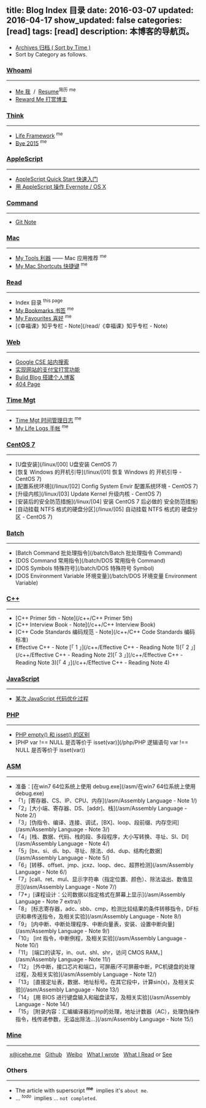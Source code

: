 title: Blog Index 目录
date: 2016-03-07
updated: 2016-04-17
show_updated: false
categories: [read]
tags: [read]
description: 本博客的导航页。
---

- [Archives 归档 ( Sort by Time )](/archives)
- Sort by Category as follows.

### [Whoami](/categories/whoami)
---

- [Me 我](/about/) &nbsp;/&nbsp; [Resume](/resume)<sup>简历</sup> <sup>me</sup>
- [Reward Me 打赏博主](/reward)

### [Think](/categories/think)
---

- [Life Framework](/think/life_framework/) <sup>me</sup>
- [Bye 2015](/think/bye2015) <sup>me</sup>

### [AppleScript](/categories/AppleScript)
---

- [AppleScript Quick Start 快速入门](/applescript/applescript/)
- [用 AppleScript 操作 Evernote / OS X](/applescript/evernote_osx/)

### [Command](/categories/Command)
---

<!--- [CLI Note 命令行](/cmd/command_line) <sup>_todo_</sup>-->
- [Git Note](/cmd/git_note)

### [Mac](/categories/Mac)
---

- [My Tools 利器](/tools) —— Mac 应用推荐 <sup>me</sup>
- [My Mac Shortcuts 快捷键](/mac_shortcuts) <sup>me</sup>

### [Read](/categories/read)
---

- Index 目录 <sup>this page</sup>
- [My Bookmarks 书签](/bookmarks) <sup>me</sup>
- [My Favourites 喜好](/favourites) <sup>me</sup>
- [《幸福课》知乎专栏 - Note](/read/《幸福课》知乎专栏 - Note)

### [Web](/categories/Web)
---

- [Google CSE 站内搜索](/search)
- [实现网站的支付宝打赏功能](/web/donate)
- [Bulid Blog 搭建个人博客](/web/build_blog/)
- [404 Page](/404)

### [Time Mgt](/categories/time-mgt)
---

- [Time Mgt 时间管理日志](/think/time_mgt) <sup>me</sup>
- [My Life Logs 手帐](/lifelogs) <sup>me</sup>

### [CentOS 7](/categories/CentOS)
---

- [U盘安装](/linux/[00] U盘安装 CentOS 7)
- [恢复 Windows 的开机引导](/linux/[01] 恢复 Windows 的 开机引导 - CentOS 7)
- [配置系统环境](/linux/[02] Config System Envir 配置系统环境 - CentOS 7)
- [升级内核](/linux/[03] Update Kernel 升级内核 - CentOS 7)
- [安装后的安全防范措施](/linux/[04] 安装 CentOS 7 后必做的 安全防范措施)
- [自动挂载 NTFS 格式的硬盘分区](/linux/[05] 自动挂载 NTFS 格式的 硬盘分区 - CentOS 7)

### [Batch](/categories/Batch)
---

- [Batch Command 批处理指令](/batch/Batch 批处理指令 Command)
- [DOS Command 常用指令](/batch/DOS 常用指令 Command)
- [DOS Symbols 特殊符号](/batch/DOS 特殊符号 Symbol)
- [DOS Environment Variable 环境变量](/batch/DOS 环境变量 Environment Variable)

### [C++](/categories/C/)
---

- [C++ Primer 5th - Note](/c++/C++ Primer 5th)
- [C++ Interview Book - Note](/c++/C++ Interview Book)
- [C++ Code Standards 编码规范 - Note](/c++/C++ Code Standards 编码标准)
- Effective C++ - Note [「 1 」](/c++/Effective C++ - Reading Note 1)[「 2 」](/c++/Effective C++ - Reading Note 2)[「 3 」](/c++/Effective C++ - Reading Note 3)[「 4 」](/c++/Effective C++ - Reading Note 4)

### [JavaScript](/javascript/某次js代码优化过程)
---

- [某次 JavaScript 代码优化过程](/javascript/某次js代码优化过程)

### [PHP](/categories/PHP)
---

- [PHP empty\(\) 和 isset\(\) 的区别](/php/PHP%20empty%28%29%20%E5%92%8C%20isset%28%29%20%E7%9A%84%E5%8C%BA%E5%88%AB)
- [PHP var !== NULL 是否等价于 isset(var)](/php/PHP 逻辑语句 var !== NULL 是否等价于 isset(var))

### [ASM](/categories/ASM)
---

- 准备：[在win7 64位系统上使用 debug.exe](/asm/在win7 64位系统上使用debug.exe)
- 「1」[寄存器、CS、IP、CPU、内存](/asm/Assembly Language - Note 1/)
- 「2」[大小端、寄存器、DS、[addr]、栈](/asm/Assembly Language - Note 2/)
- 「3」[伪指令、编译、连接、调试，[BX]、loop、段前缀、内存空间](/asm/Assembly Language - Note 3/)
- 「4」[栈、数据、代码、栈的段、多段程序，大小写转换、寻址、SI、DI](/asm/Assembly Language - Note 4/)
- 「5」[bx、si、di、bp、寻址、除法、dd、dup、结构化数据](/asm/Assembly Language - Note 5/)
- 「6」[转移、offset、jmp、jcxz、loop、dec、超界检测](/asm/Assembly Language - Note 6/)
- 「7」[call、ret、mul、显示字符串（指定位置、颜色）、除法溢出、数值显示](/asm/Assembly Language - Note 7/)
- 「7+」[课程设计：公司数据以指定格式在屏幕上显示](/asm/Assembly Language - Note 7 extra/)
- 「8」 [标志寄存器，adc、sbb、cmp，检测比较结果的条件转移指令，DF标识和串传送指令，及相关实验](/asm/Assembly Language - Note 8/)
- 「9」 [内中断、中断处理程序、中断向量表，安装、设置中断向量](/asm/Assembly Language - Note 9/)
- 「10」 [int 指令，中断例程，及相关实验](/asm/Assembly Language - Note 10/)
- 「11」 [端口的读写，in、out、shl、shr，访问 CMOS RAM。](/asm/Assembly Language - Note 11/)
- 「12」 [外中断，接口芯片和端口，可屏蔽/不可屏蔽中断，PC机键盘的处理过程，及相关实验](/asm/Assembly Language - Note 12/)
- 「13」 [直接定址表，数据、地址标号。在其它段中，计算sin(x)，及相关实验](/asm/Assembly Language - Note 13/)
- 「14」 [用 BIOS 进行键盘输入和磁盘读写，及相关实验](/asm/Assembly Language - Note 14/)
- 「15」 [附录内容：汇编编译器对jmp的处理，地址计数器（AC），处理伪操作指令，栈传递参数，无溢出除法…](/asm/Assembly Language - Note 15/)

### [Mine](/about/)
---

<i class="fa fa-envelope-square">&nbsp;</i> <x@icehe.me>
<i class="fa fa-github">&nbsp;</i> [Github](https://github.com/IceHe)
<span class="icon-weibo">&nbsp;</span> [Weibo](http://weibo.com/2181657940/)
<span class=" icon-qzone">&nbsp;</span> [What I wrote](http://290841032.qzone.qq.com/)
<span class="val_pos icon-douban">&nbsp;</span> [What I Read](https://book.douban.com/people/IceHeGZ/collect?sort=rating&start=0&mode=grid&tags_sort=count) or [See](https://movie.douban.com/people/IceHeGZ/collect?sort=rating&start=0&mode=grid&tags_sort=count)


### Others
---

- The article with superscript <sup>__me__</sup>&nbsp; implies it's `about me`.
- ... <sup>_todo_</sup>&nbsp; implies ... `not completed`.

